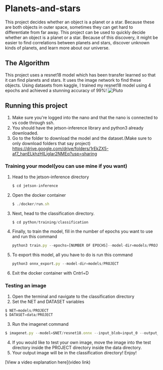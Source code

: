 # Planets-and-stars

This project decides whether an object is a planet or a star. Because these are both objects in outer space, sometimes they can get hard to differentiate from far away. This project can be used to quickly decide whether an object is a planet or a star. Because of this discovery, it might be easier to find correlations between planets and stars, discover unknown kinds of planets, and learn more about our universe.


## The Algorithm

This project uses a resnet18 model which has been transfer learned so that it can find planets and stars. It uses the image
network to find these objects. Using datasets from kaggle, I trained my resnet18 model using 4 epochs and achieved a stunning accuracy of 99%!
![Pluto](https://i.imgur.com/y1eemB2.jpg)


## Running this project


1. Make sure you're logged into the nano and that the nano is connected to vs code through ssh.
2. You should have the jetson-inference library and python3 already downloaded.
3. Go to the folder to download the model and the dataset.(Make sure to only download folders that say project)
   https://drive.google.com/drive/folders/1rEkZX5-af7_hanELkhzHILiglar2NMEq?usp=sharing
### Training your model(you can use mine if you want)
1. Head to the jetson-inference directory
   ```ts
   $ cd jetson-inference
   ```
3. Open the docker container
   ```ts
   $ ./docker/run.sh
   ```
4. Next, head to the classification directory.
   ```ts
   $ cd python/training/classification
   ```
5. Finally, to train the model, fill in the number of epochs you want to use and run this command
   ```ts
   python3 train.py --epochs=[NUMBER OF EPOCHS]--model-dir=models/PROJECT data/PROJECT
   ```
6. To export this model, all you have to do is run this command
   ```ts
   python3 onnx_export.py --model-dir=models/PROJECT
   ```
7. Exit the docker container with Cntrl+D
### Testing an image 
1. Open the terminal and navigate to the classification directory
2. Set the NET and DATASET variables
```ts
$ NET=models/PROJECT
$ DATASET=data/PROJECT
```
3. Run the imagenet command
```ts
$ imagenet.py --model=$NET/resnet18.onnx --input_blob=input_0 --output_blob=output_0 --labels=$DATASET/labels.txt $DATASET/test/[FOLDER]/[IMAGE NAME].jpg [NAME OF NEW IMAGE].jpg
```
4. If you would like to test your own image, move the image into the test directory inside the PROJECT directory inside the data directory.
5. Your output image will be in the classification directory! Enjoy!

[View a video explanation here](video link)
